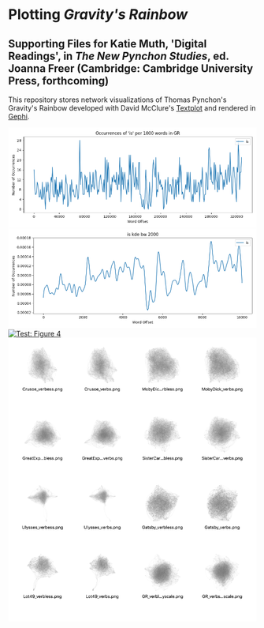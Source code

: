# Plotting *Gravity's Rainbow*
## Supporting Files for Katie Muth, 'Digital Readings', in *The New Pynchon Studies*, ed. Joanna Freer (Cambridge: Cambridge University Press, forthcoming)

This repository stores network visualizations of Thomas Pynchon's Gravity's Rainbow developed with David McClure's <a href = "https://github.com/davidmcclure/textplot">Textplot</a> and rendered in <a href = "https://gephi.org/">Gephi</a>.

[![Test: Figure 1](/Figure-1-reference.png)](https://raw.githubusercontent.com/krmuth/plot-gr/master/Figure-1-reference.png)
[![Test: Figure 2](/Figure-2-reference.png)](https://raw.githubusercontent.com/krmuth/plot-gr/master/Figure-2-reference.png)
[![Test: Figure 4](/Figure-4-reference.png)](https://raw.githubusercontent.com/krmuth/plot-gr/master/Figure-4-reference.png)
[![Test: Figure 7](/Figure-7-reference.png)](https://raw.githubusercontent.com/krmuth/plot-gr/master/Figure-7-reference.png)

